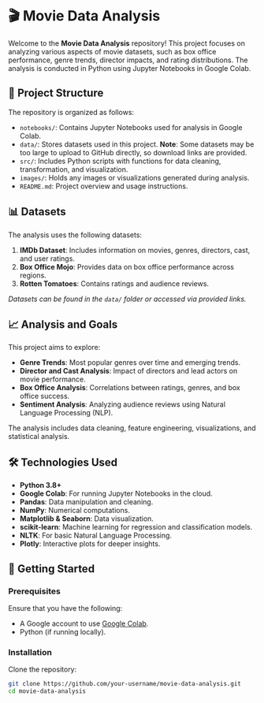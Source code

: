 # 🎬 Movie Data Analysis

Welcome to the **Movie Data Analysis** repository! This project focuses on analyzing various aspects of movie datasets, such as box office performance, genre trends, director impacts, and rating distributions. The analysis is conducted in Python using Jupyter Notebooks in Google Colab.

## 📁 Project Structure

The repository is organized as follows:

- `notebooks/`: Contains Jupyter Notebooks used for analysis in Google Colab.
- `data/`: Stores datasets used in this project. **Note**: Some datasets may be too large to upload to GitHub directly, so download links are provided.
- `src/`: Includes Python scripts with functions for data cleaning, transformation, and visualization.
- `images/`: Holds any images or visualizations generated during analysis.
- `README.md`: Project overview and usage instructions.

## 📊 Datasets

The analysis uses the following datasets:

1. **IMDb Dataset**: Includes information on movies, genres, directors, cast, and user ratings.
2. **Box Office Mojo**: Provides data on box office performance across regions.
3. **Rotten Tomatoes**: Contains ratings and audience reviews.

*Datasets can be found in the `data/` folder or accessed via provided links.*

## 📈 Analysis and Goals

This project aims to explore:

- **Genre Trends**: Most popular genres over time and emerging trends.
- **Director and Cast Analysis**: Impact of directors and lead actors on movie performance.
- **Box Office Analysis**: Correlations between ratings, genres, and box office success.
- **Sentiment Analysis**: Analyzing audience reviews using Natural Language Processing (NLP).

The analysis includes data cleaning, feature engineering, visualizations, and statistical analysis.

## 🛠️ Technologies Used

- **Python 3.8+**
- **Google Colab**: For running Jupyter Notebooks in the cloud.
- **Pandas**: Data manipulation and cleaning.
- **NumPy**: Numerical computations.
- **Matplotlib & Seaborn**: Data visualization.
- **scikit-learn**: Machine learning for regression and classification models.
- **NLTK**: For basic Natural Language Processing.
- **Plotly**: Interactive plots for deeper insights.

## 🚀 Getting Started

### Prerequisites

Ensure that you have the following:
- A Google account to use [Google Colab](https://colab.research.google.com/).
- Python (if running locally).

### Installation

Clone the repository:

```bash
git clone https://github.com/your-username/movie-data-analysis.git
cd movie-data-analysis
